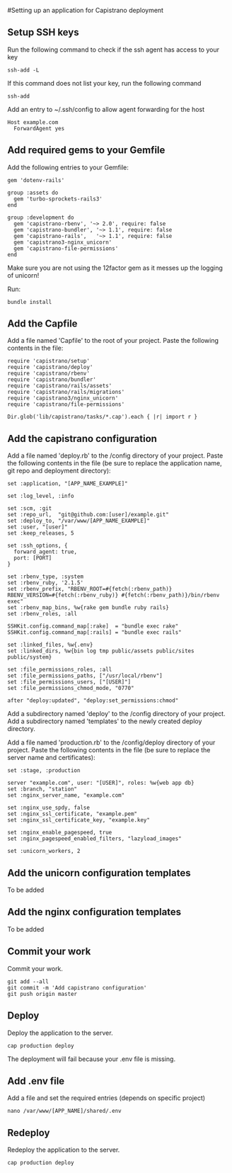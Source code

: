 #Setting up an application for Capistrano deployment

## Setup SSH keys

Run the following command to check if the ssh agent has access to your key

```
ssh-add -L
```

If this command does not list your key, run the following command

```
ssh-add
```

Add an entry to ~/.ssh/config to allow agent forwarding for the host

```
Host example.com
  ForwardAgent yes
```

## Add required gems to your Gemfile

Add the following entries to your Gemfile:

```
gem 'dotenv-rails'

group :assets do
  gem 'turbo-sprockets-rails3'
end

group :development do
  gem 'capistrano-rbenv', '~> 2.0', require: false
  gem 'capistrano-bundler', '~> 1.1', require: false
  gem 'capistrano-rails',   '~> 1.1', require: false
  gem 'capistrano3-nginx_unicorn'
  gem 'capistrano-file-permissions'
end
```

Make sure you are not using the 12factor gem as it messes up the logging of
unicorn!

Run:

```
bundle install
```

## Add the Capfile

Add a file named 'Capfile' to the root of your project. Paste the following
contents in the file:

```
require 'capistrano/setup'
require 'capistrano/deploy'
require 'capistrano/rbenv'
require 'capistrano/bundler'
require 'capistrano/rails/assets'
require 'capistrano/rails/migrations'
require 'capistrano3/nginx_unicorn'
require 'capistrano/file-permissions'

Dir.glob('lib/capistrano/tasks/*.cap').each { |r| import r }
```

## Add the capistrano configuration

Add a file named 'deploy.rb' to the /config directory of your project. Paste the
following contents in the file (be sure to replace the application name, git
repo and deployment directory):

```
set :application, "[APP_NAME_EXAMPLE]"

set :log_level, :info

set :scm, :git
set :repo_url,  "git@github.com:[user]/example.git"
set :deploy_to, "/var/www/[APP_NAME_EXAMPLE]"
set :user, "[user]"
set :keep_releases, 5

set :ssh_options, {
  forward_agent: true,
  port: [PORT]
}

set :rbenv_type, :system
set :rbenv_ruby, '2.1.5'
set :rbenv_prefix, "RBENV_ROOT=#{fetch(:rbenv_path)}
RBENV_VERSION=#{fetch(:rbenv_ruby)} #{fetch(:rbenv_path)}/bin/rbenv exec"
set :rbenv_map_bins, %w{rake gem bundle ruby rails}
set :rbenv_roles, :all

SSHKit.config.command_map[:rake]  = "bundle exec rake"
SSHKit.config.command_map[:rails] = "bundle exec rails"

set :linked_files, %w{.env}
set :linked_dirs, %w{bin log tmp public/assets public/sites public/system}

set :file_permissions_roles, :all
set :file_permissions_paths, ["/usr/local/rbenv"]
set :file_permissions_users, ["[USER]"]
set :file_permissions_chmod_mode, "0770"

after "deploy:updated", "deploy:set_permissions:chmod"
```

Add a subdirectory named 'deploy' to the /config directory of your project.
Add a subdirectory named 'templates' to the newly created deploy directory.

Add a file named 'production.rb' to the /config/deploy directory of your
project. Paste the following contents in the file (be sure to replace the server
name and certificates):

```
set :stage, :production

server "example.com", user: "[USER]", roles: %w{web app db}
set :branch, "station"
set :nginx_server_name, "example.com"

set :nginx_use_spdy, false
set :nginx_ssl_certificate, "example.pem"
set :nginx_ssl_certificate_key, "example.key"

set :nginx_enable_pagespeed, true
set :nginx_pagespeed_enabled_filters, "lazyload_images"

set :unicorn_workers, 2
```

## Add the unicorn configuration templates

To be added

## Add the nginx configuration templates

To be added

## Commit your work

Commit your work.

```
git add --all
git commit -m 'Add capistrano configuration'
git push origin master
```

## Deploy

Deploy the application to the server.

```
cap production deploy
```

The deployment will fail because your .env file is missing.

## Add .env file

Add a file and set the required entries (depends on specific project)

```
nano /var/www/[APP_NAME]/shared/.env
```

## Redeploy

Redeploy the application to the server.

```
cap production deploy
```
